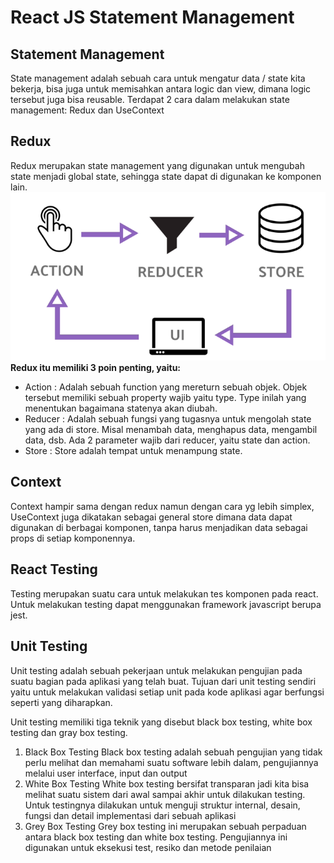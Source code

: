 # **React JS Statement Management**


## **Statement Management**
State management adalah sebuah cara untuk mengatur data / state kita bekerja, bisa juga untuk memisahkan antara logic dan view, dimana logic tersebut juga bisa reusable. Terdapat 2 cara dalam melakukan state management: Redux dan UseContext

## **Redux**
Redux merupakan state management yang digunakan untuk mengubah state menjadi global state, sehingga state dapat di digunakan ke komponen lain.
 ![alt text](redux.png)<br>
**Redux itu memiliki 3 poin penting, yaitu:**
-	Action : Adalah sebuah function yang mereturn sebuah objek. Objek tersebut memiliki sebuah property wajib yaitu type. Type inilah yang menentukan bagaimana statenya akan diubah.
-	Reducer : Adalah sebuah fungsi yang tugasnya untuk mengolah state yang ada di store. Misal menambah data, menghapus data, mengambil data, dsb. Ada 2 parameter wajib dari reducer, yaitu state dan action.
-	Store : Store adalah tempat untuk menampung state.

## **Context**
Context hampir sama dengan redux namun dengan cara yg lebih simplex, UseContext juga dikatakan sebagai general store dimana data dapat digunakan di berbagai komponen, tanpa harus menjadikan data sebagai props di setiap komponennya.


## **React Testing**
Testing merupakan suatu cara untuk melakukan tes komponen pada react. Untuk melakukan testing dapat menggunakan framework javascript berupa jest.

## **Unit Testing**
Unit testing adalah sebuah pekerjaan untuk melakukan pengujian pada suatu bagian pada aplikasi yang telah buat. Tujuan dari unit testing sendiri yaitu untuk melakukan validasi setiap unit pada kode aplikasi agar berfungsi seperti yang diharapkan.

Unit testing memiliki tiga teknik yang disebut black box testing, white box testing dan gray box testing.
1.	Black Box Testing
Black box testing adalah sebuah pengujian yang tidak perlu melihat dan memahami suatu software lebih dalam, pengujiannya melalui user interface, input dan output
2.	White Box Testing
White box testing bersifat transparan jadi kita bisa melihat suatu sistem dari awal sampai akhir untuk dilakukan testing. Untuk testingnya dilakukan untuk menguji struktur internal, desain, fungsi dan detail implementasi dari sebuah aplikasi
3.	Grey Box Testing
Grey box testing ini merupakan sebuah perpaduan antara black box testing dan white box  testing. Pengujiannya ini digunakan untuk eksekusi test, resiko dan metode penilaian



